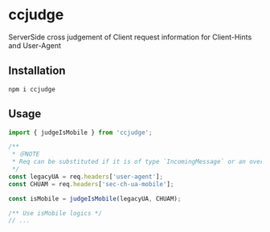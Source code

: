# ccjudge
ServerSide cross judgement of Client request information for Client-Hints and User-Agent

## Installation
```
npm i ccjudge
```

## Usage
```ts
import { judgeIsMobile } from 'ccjudge';

/**
 * ＠NOTE
 * Req can be substituted if it is of type `IncomingMessage` or an overlap of it.
 */
const legacyUA = req.headers['user-agent'];
const CHUAM = req.headers['sec-ch-ua-mobile'];

const isMobile = judgeIsMobile(legacyUA, CHUAM);

/** Use isMobile logics */
// ...
```